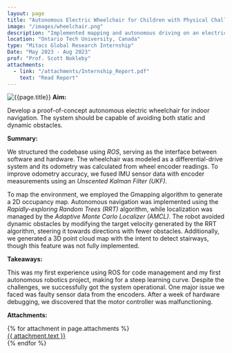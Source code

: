 ```yaml
---
layout: page
title: "Autonomous Electric Wheelchair for Children with Physical Challenges"
image: "/images/wheelchair.png"
description: "Implemented mapping and autonomous driving on an electric wheelchair."
location: "Ontario Tech University, Canada"
type: "Mitacs Global Research Internship"
Date: "May 2023 - Aug 2023"
prof: "Prof. Scott Nokleby"
attachments:
  - link: "/attachments/Internship_Report.pdf"
    text: "Read Report"
---
```

![{{page.title}}]({{page.image}})
**Aim:** 

Develop a proof-of-concept autonomous electric wheelchair for indoor navigation. The system should be capable of avoiding both static and dynamic obstacles.

**Summary:**

We structured the codebase using *ROS*, serving as the interface between software and hardware. The wheelchair was modeled as a differential-drive system and its odometry was calculated from wheel encoder readings. To improve odometry accuracy, we fused IMU sensor data with encoder measurements using an *Unscented Kalman Filter (UKF)*.

To map the environment, we employed the Gmapping algorithm to generate a 2D occupancy map. Autonomous navigation was implemented using the *Rapidly-exploring Random Trees (RRT)* algorithm, while localization was managed by the *Adaptive Monte Carlo Localizer (AMCL)*. The robot avoided dynamic obstacles by modifying the target velocity generated by the RRT algorithm, steering it towards directions with fewer obstacles. Additionally, we generated a 3D point cloud map with the intent to detect stairways, though this feature was not fully implemented.

**Takeaways:**

This was my first experience using ROS for code management and my first autonomous robotics project, making for a steep learning curve. Despite the challenges, we successfully got the system operational. One major issue we faced was faulty sensor data from the encoders. After a week of hardware debugging, we discovered that the motor controller was malfunctioning. 

**Attachments:**

<script src="https://cdnjs.cloudflare.com/ajax/libs/pdf.js/2.16.105/pdf.min.js"></script>

<div class="pdf-thumbnail-container">
  {% for attachment in page.attachments %}
    <a href="{{ attachment.link }}" target="_blank">
    <div class="pdf-thumbnail-wrapper">
      <canvas class="pdf-thumbnail" data-url="{{ attachment.link }}"></canvas>
      {{ attachment.text }}
    </div>
    </a>
  {% endfor %}
</div>

<script>
  document.addEventListener("DOMContentLoaded", function () {
    document.querySelectorAll(".pdf-thumbnail").forEach((canvas) => {
      const url = canvas.getAttribute("data-url");

      pdfjsLib.getDocument(url).promise.then(pdf => {
        return pdf.getPage(1);
      }).then(page => {
        const desiredWidth = 200; // Adjust this to control thumbnail width
        const viewport = page.getViewport({ scale: 1 }); // Default scale (1) to get original width

        const scale = desiredWidth / viewport.width; // Calculate scale based on desired width
        const scaledViewport = page.getViewport({ scale });

        const context = canvas.getContext("2d");

        // Set canvas size to match the scaled page
        canvas.width = scaledViewport.width;
        canvas.height = scaledViewport.height;

        const renderContext = {
          canvasContext: context,
          viewport: scaledViewport
        };

        return page.render(renderContext).promise;
      });

      canvas.addEventListener("click", () => {
        window.open(url, "_blank");
      });
    });
  });
</script>
